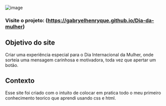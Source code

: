 

![image](https://github.com/user-attachments/assets/d241239e-1cd0-4a01-a212-34c4a19554d4)

### Visite o projeto: (https://gabryelhenryque.github.io/Dia-da-mulher)

## Objetivo do site
Criar uma experiência especial para o Dia Internacional da Mulher, onde sorteia uma mensagem carinhosa e motivadora, toda vez que apertar um botão.

## Contexto
Esse site foi criado com o intuito de colocar em pratica todo o meu primeiro conhecimento teorico que aprendi usando css e html.



